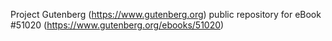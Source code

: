 Project Gutenberg (https://www.gutenberg.org) public repository for
eBook #51020 (https://www.gutenberg.org/ebooks/51020)
